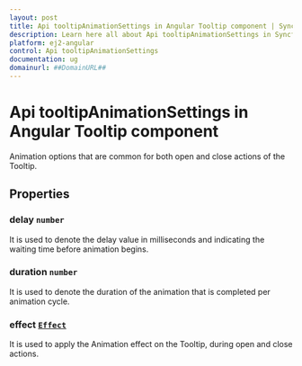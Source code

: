 ```yaml
---
layout: post
title: Api tooltipAnimationSettings in Angular Tooltip component | Syncfusion
description: Learn here all about Api tooltipAnimationSettings in Syncfusion Angular Tooltip component of Syncfusion Essential JS 2 and more.
platform: ej2-angular
control: Api tooltipAnimationSettings 
documentation: ug
domainurl: ##DomainURL##
---
```


# Api tooltipAnimationSettings in Angular Tooltip component

Animation options that are common for both open and close actions of the Tooltip.

## Properties

### delay `number`

It is used to denote the delay value in milliseconds and indicating the waiting time before animation begins.

### duration `number`

It is used to denote the duration of the animation that is completed per animation cycle.

### effect [`Effect`](https://ej2.syncfusion.com/angular/documentation/api-effect.html)

It is used to apply the Animation effect on the Tooltip, during open and close actions.

